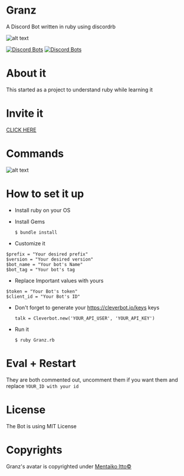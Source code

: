 # Granz
A Discord Bot written in ruby using discordrb

![alt text](https://i.imgur.com/cSz9Ckv.jpg)

[![Discord Bots](https://discordbots.org/api/widget/status/443053627419000833.svg)](https://discordbots.org/bot/443053627419000833)
[![Discord Bots](https://discordbots.org/api/widget/lib/443053627419000833.svg)](https://discordbots.org/bot/443053627419000833)
# About it
This started as a project to understand ruby while learning it
# Invite it
[CLICK HERE](https://discordapp.com/oauth2/authorize?client_id=443053627419000833&scope=bot&permissions=103894080&redirect_uri=https://granz.geopjr.de/thanks.html&response_type=code)
# Commands
![alt text](https://raw.githubusercontent.com/GeopJr/Granz_website/master/granz_cmd.png)
# How to set it up
- Install ruby on your OS
- Install Gems

	`$ bundle install`
- Customize it

```
$prefix = "Your desired prefix"
$version = "Your desired version"
$bot_name = "Your bot's Name"
$bot_tag = "Your bot's tag
```
- Replace Important values with yours
```
$token = "Your Bot's token"
$client_id = "Your Bot's ID"
```
- Don't forget to generate your https://cleverbot.io/keys keys
	
    `talk = Cleverbot.new('YOUR_API_USER', 'YOUR_API_KEY')`
- Run it

	`$ ruby Granz.rb`
# Eval + Restart
They are both commented out, uncomment them if you want them and replace
`YOUR_ID with your id`
# License
 The Bot is using MIT License
# Copyrights
Granz's avatar is copyrighted under [Mentaiko Itto©](https://twitter.com/ittorasii)
